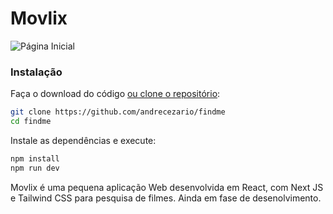 # Movlix
![Página Inicial](https://i.ibb.co/C0jhBy9/movlix.png)


### Instalação

Faça o download do código [ou clone o repositório](https://github.com/andrecezario/movlix):

```sh
git clone https://github.com/andrecezario/findme
cd findme
```

Instale as dependências e execute:

```sh
npm install
npm run dev
```

Movlix é uma pequena aplicação Web desenvolvida em React, com Next JS e Tailwind CSS para pesquisa de filmes. Ainda em fase de desenolvimento.
